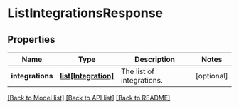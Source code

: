 # ListIntegrationsResponse

## Properties
Name | Type | Description | Notes
------------ | ------------- | ------------- | -------------
**integrations** | [**list[Integration]**](Integration.md) | The list of integrations. | [optional] 

[[Back to Model list]](../README.md#documentation-for-models) [[Back to API list]](../README.md#documentation-for-api-endpoints) [[Back to README]](../README.md)


